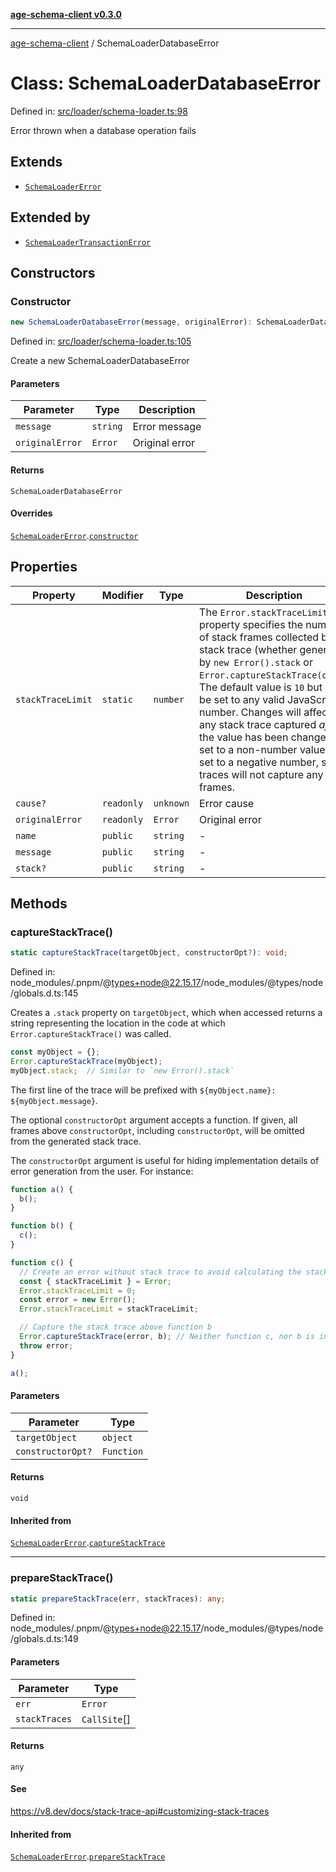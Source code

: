 [**age-schema-client v0.3.0**](../index.md)

***

[age-schema-client](/ageSchemaClient/api-generated/index.md) / SchemaLoaderDatabaseError

# Class: SchemaLoaderDatabaseError

Defined in: [src/loader/schema-loader.ts:98](https://github.com/standardbeagle/ageSchemaClient/blob/main/src/loader/schema-loader.ts#L98)

Error thrown when a database operation fails

## Extends

- [`SchemaLoaderError`](/ageSchemaClient/api-generated/classes/SchemaLoaderError.md)

## Extended by

- [`SchemaLoaderTransactionError`](/ageSchemaClient/api-generated/classes/SchemaLoaderTransactionError.md)

## Constructors

### Constructor

```ts
new SchemaLoaderDatabaseError(message, originalError): SchemaLoaderDatabaseError;
```

Defined in: [src/loader/schema-loader.ts:105](https://github.com/standardbeagle/ageSchemaClient/blob/main/src/loader/schema-loader.ts#L105)

Create a new SchemaLoaderDatabaseError

#### Parameters

| Parameter | Type | Description |
| ------ | ------ | ------ |
| `message` | `string` | Error message |
| `originalError` | `Error` | Original error |

#### Returns

`SchemaLoaderDatabaseError`

#### Overrides

[`SchemaLoaderError`](/ageSchemaClient/api-generated/classes/SchemaLoaderError.md).[`constructor`](/ageSchemaClient/api-generated/classes/SchemaLoaderError.md#constructor)

## Properties

| Property | Modifier | Type | Description | Inherited from | Defined in |
| ------ | ------ | ------ | ------ | ------ | ------ |
| <a id="stacktracelimit"></a> `stackTraceLimit` | `static` | `number` | The `Error.stackTraceLimit` property specifies the number of stack frames collected by a stack trace (whether generated by `new Error().stack` or `Error.captureStackTrace(obj)`). The default value is `10` but may be set to any valid JavaScript number. Changes will affect any stack trace captured _after_ the value has been changed. If set to a non-number value, or set to a negative number, stack traces will not capture any frames. | [`SchemaLoaderError`](/ageSchemaClient/api-generated/classes/SchemaLoaderError.md).[`stackTraceLimit`](/ageSchemaClient/api-generated/classes/SchemaLoaderError.md#stacktracelimit) | node\_modules/.pnpm/@types+node@22.15.17/node\_modules/@types/node/globals.d.ts:161 |
| <a id="cause"></a> `cause?` | `readonly` | `unknown` | Error cause | [`SchemaLoaderError`](/ageSchemaClient/api-generated/classes/SchemaLoaderError.md).[`cause`](/ageSchemaClient/api-generated/classes/SchemaLoaderError.md#cause) | [src/loader/schema-loader.ts:68](https://github.com/standardbeagle/ageSchemaClient/blob/main/src/loader/schema-loader.ts#L68) |
| <a id="originalerror"></a> `originalError` | `readonly` | `Error` | Original error | - | [src/loader/schema-loader.ts:105](https://github.com/standardbeagle/ageSchemaClient/blob/main/src/loader/schema-loader.ts#L105) |
| <a id="name"></a> `name` | `public` | `string` | - | [`SchemaLoaderError`](/ageSchemaClient/api-generated/classes/SchemaLoaderError.md).[`name`](/ageSchemaClient/api-generated/classes/SchemaLoaderError.md#name) | node\_modules/.pnpm/typescript@5.8.3/node\_modules/typescript/lib/lib.es5.d.ts:1076 |
| <a id="message"></a> `message` | `public` | `string` | - | [`SchemaLoaderError`](/ageSchemaClient/api-generated/classes/SchemaLoaderError.md).[`message`](/ageSchemaClient/api-generated/classes/SchemaLoaderError.md#message) | node\_modules/.pnpm/typescript@5.8.3/node\_modules/typescript/lib/lib.es5.d.ts:1077 |
| <a id="stack"></a> `stack?` | `public` | `string` | - | [`SchemaLoaderError`](/ageSchemaClient/api-generated/classes/SchemaLoaderError.md).[`stack`](/ageSchemaClient/api-generated/classes/SchemaLoaderError.md#stack) | node\_modules/.pnpm/typescript@5.8.3/node\_modules/typescript/lib/lib.es5.d.ts:1078 |

## Methods

### captureStackTrace()

```ts
static captureStackTrace(targetObject, constructorOpt?): void;
```

Defined in: node\_modules/.pnpm/@types+node@22.15.17/node\_modules/@types/node/globals.d.ts:145

Creates a `.stack` property on `targetObject`, which when accessed returns
a string representing the location in the code at which
`Error.captureStackTrace()` was called.

```js
const myObject = {};
Error.captureStackTrace(myObject);
myObject.stack;  // Similar to `new Error().stack`
```

The first line of the trace will be prefixed with
`${myObject.name}: ${myObject.message}`.

The optional `constructorOpt` argument accepts a function. If given, all frames
above `constructorOpt`, including `constructorOpt`, will be omitted from the
generated stack trace.

The `constructorOpt` argument is useful for hiding implementation
details of error generation from the user. For instance:

```js
function a() {
  b();
}

function b() {
  c();
}

function c() {
  // Create an error without stack trace to avoid calculating the stack trace twice.
  const { stackTraceLimit } = Error;
  Error.stackTraceLimit = 0;
  const error = new Error();
  Error.stackTraceLimit = stackTraceLimit;

  // Capture the stack trace above function b
  Error.captureStackTrace(error, b); // Neither function c, nor b is included in the stack trace
  throw error;
}

a();
```

#### Parameters

| Parameter | Type |
| ------ | ------ |
| `targetObject` | `object` |
| `constructorOpt?` | `Function` |

#### Returns

`void`

#### Inherited from

[`SchemaLoaderError`](/ageSchemaClient/api-generated/classes/SchemaLoaderError.md).[`captureStackTrace`](/ageSchemaClient/api-generated/classes/SchemaLoaderError.md#capturestacktrace)

***

### prepareStackTrace()

```ts
static prepareStackTrace(err, stackTraces): any;
```

Defined in: node\_modules/.pnpm/@types+node@22.15.17/node\_modules/@types/node/globals.d.ts:149

#### Parameters

| Parameter | Type |
| ------ | ------ |
| `err` | `Error` |
| `stackTraces` | `CallSite`[] |

#### Returns

`any`

#### See

https://v8.dev/docs/stack-trace-api#customizing-stack-traces

#### Inherited from

[`SchemaLoaderError`](/ageSchemaClient/api-generated/classes/SchemaLoaderError.md).[`prepareStackTrace`](/ageSchemaClient/api-generated/classes/SchemaLoaderError.md#preparestacktrace)
